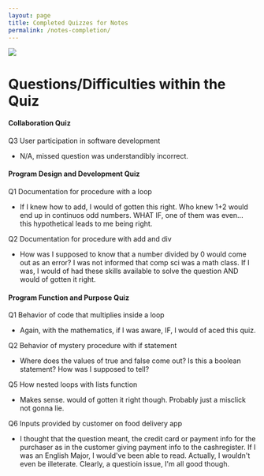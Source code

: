 ```yaml
---
layout: page
title: Completed Quizzes for Notes
permalink: /notes-completion/
---
```


![]({{site.baseurl}}/images/Quiz-Completion.PNG)

# Questions/Difficulties within the Quiz

#### Collaboration Quiz

Q3 User participation in software development
- N/A, missed question was understandibly incorrect.

#### Program Design and Development Quiz

Q1 Documentation for procedure with a loop
- If I knew how to add, I would of gotten this right. Who knew 1+2 would end up in continuos odd numbers. WHAT IF, one of them was even... this hypothetical leads to me being right.

Q2 Documentation for procedure with add and div
- How was I supposed to know that a number divided by 0 would come out as an error? I was not informed that comp sci was a math class. If I was, I would of had these skills available to solve the question AND would of gotten it right. 

#### Program Function and Purpose Quiz

Q1 Behavior of code that multiplies inside a loop 
- Again, with the mathematics, if I was aware, IF, I would of aced this quiz.

Q2 Behavior of mystery procedure with if statement
- Where does the values of true and false come out? Is this a boolean statement? How was I supposed to tell? 

Q5 How nested loops with lists function
- Makes sense. would of gotten it right though. Probably just a misclick not gonna lie. 

Q6 Inputs provided by customer on food delivery app
- I thought that the question meant, the credit card or payment info for the purchaser as in the customer giving payment info to the cashregister. If I was an English Major, I would've been able to read. Actually, I wouldn't even be illeterate. Clearly, a questioin issue, I'm all good though.